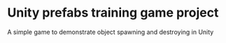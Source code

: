 # Unity prefabs training game project

A simple game to demonstrate object spawning and destroying in Unity
